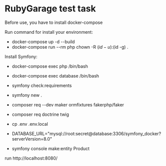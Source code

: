 # RubyGarage test task
Before use, you have to install docker-compose

Run command for install your environment:
- docker-compose up -d --build
- docker-compose run --rm php chown -R $(id -u):$(id -g) .


Install Symfony:  
- docker-compose exec php /bin/bash
- docker-compose exec database /bin/bash

- symfony check:requirements
- symfony new .
- composer req --dev maker ormfixtures fakerphp/faker
- composer req doctrine twig
- cp .env .env.local
- DATABASE_URL="mysql://root:secret@database:3306/symfony_docker?serverVersion=8.0"
- symfony console make:entity Product

run http://localhost:8080/